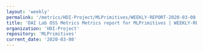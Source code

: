 ```yaml
---
layout: 'weekly'
permalink: '/metrics/HDI-Project/MLPrimitives/WEEKLY-REPORT-2020-03-08'
title: 'DAI Lab OSS Metrics Metrics report for MLPrimitives | WEEKLY-REPORT-2020-03-08'
organization: 'HDI-Project'
repository: 'MLPrimitives'
current_date: '2020-03-08'
---
```

